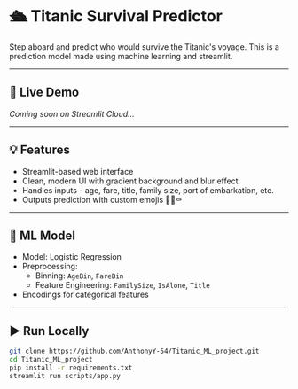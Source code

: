 # 🛳️ Titanic Survival Predictor

Step aboard and predict who would survive the Titanic's voyage. 
This is a prediction model made using machine learning and streamlit.

---

## 🚀 Live Demo

*Coming soon on Streamlit Cloud...*

---

## 💡 Features

- Streamlit-based web interface
- Clean, modern UI with gradient background and blur effect
- Handles inputs - age, fare, title, family size, port of embarkation, etc.
- Outputs prediction with custom emojis 🚀🛟⚰️

---

## 🧠 ML Model

- Model: Logistic Regression 
- Preprocessing:
  - Binning: `AgeBin`, `FareBin`
  - Feature Engineering: `FamilySize`, `IsAlone`, `Title`
- Encodings for categorical features

---

## ▶️ Run Locally

```bash
git clone https://github.com/AnthonyY-54/Titanic_ML_project.git
cd Titanic_ML_project
pip install -r requirements.txt
streamlit run scripts/app.py
